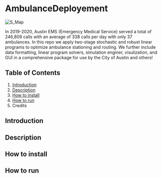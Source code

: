 # AmbulanceDeployement

![S_Map](https://github.com/michaelhilborn/AmbulanceDeployment/blob/master/results/stochastic50_map.png "Stochastic Mapping")

In 2019-2020, Austin EMS (Emergency Medical Service) served a total of 246,809 calls with an average of 338 calls per day with only 37 ambulances. In this repo we apply two-stage stochastic and robust linear programs to optimize ambulance stationing and routing. We further include data formatting, linear program solvers, simulation enginer, visulization, and GUI in a comprehensive package for use by the City of Austin and others! 


## Table of Contents 

1. [Introduction](#Introduction)
2. [Description](#Description)
3. [How to install](#install)
4. [How to run](#run)
5. Credits

<a name="Introduction"/>

## Introduction 

<a name="Description"/>

## Description 

<a name="install"/>

## How to install

<a name="run"/>

## How to run

<a name="License"/>
